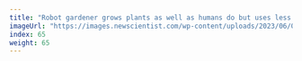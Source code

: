 ```yaml
---
title: "Robot gardener grows plants as well as humans do but uses less water"
imageUrl: "https://images.newscientist.com/wp-content/uploads/2023/06/08104419/SEI_159031365.jpg?width=600"
index: 65
weight: 65
---
```

